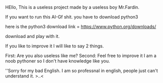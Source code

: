 HEllo, This is a useless project made by a useless boy Mr.Fardin.

If you want to run this AI-Gf shit. you have to download python3

here is the python3 download link = https://www.python.org/downloads/

download and play with it. 

If you like to improve it I will like to say 2 things.
  
  First: Are you also useless like me?
  Second: Feel free to improve it I am a noob pythoner so I don't have knowledge like you. 
  
  
  
  
  
 ''Sorry for my bad English. I am so professnal in english, people just can't understand it. >..<
